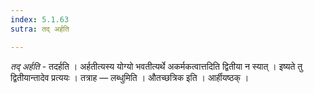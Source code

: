 ```yaml
---
index: 5.1.63
sutra: तद् अर्हति

---
```

_तद् अर्हति_ - तदर्हति । अर्हतीत्यस्य योग्यो भवतीत्यर्थे अकर्मकत्वात्तदिति द्वितीया न स्यात् । इष्यते तु द्वितीयान्तादेव प्रत्ययः । तत्राह — लब्धुमिति । औतच्छत्रिक इति । आर्हीयष्ठक् ।